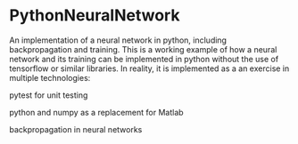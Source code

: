 # PythonNeuralNetwork
An implementation of a neural network in python, including backpropagation and training.
This is a working example of how a neural network and its training can be implemented in python without the use of tensorflow or similar libraries. In reality, it is implemented as a an exercise in multiple technologies:

pytest for unit testing

python and numpy as a replacement for Matlab

backpropagation in neural networks
